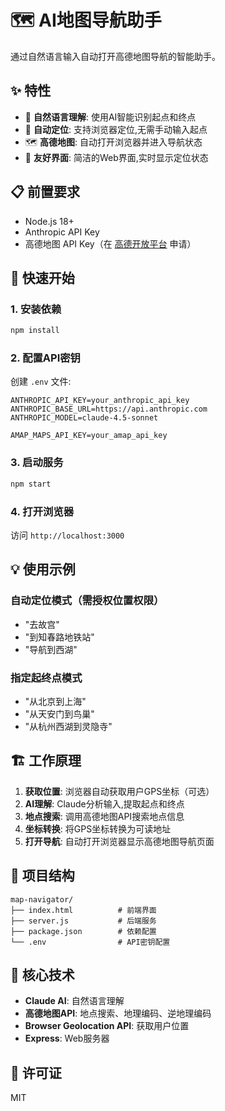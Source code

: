 # 🗺️ AI地图导航助手

通过自然语言输入自动打开高德地图导航的智能助手。

## ✨ 特性

- 🤖 **自然语言理解**: 使用AI智能识别起点和终点
- 📍 **自动定位**: 支持浏览器定位,无需手动输入起点
- 🗺️ **高德地图**: 自动打开浏览器并进入导航状态
- 🎨 **友好界面**: 简洁的Web界面,实时显示定位状态

## 📋 前置要求

- Node.js 18+
- Anthropic API Key
- 高德地图 API Key（在 [高德开放平台](https://console.amap.com) 申请）

## 🚀 快速开始

### 1. 安装依赖

```bash
npm install
```

### 2. 配置API密钥

创建 `.env` 文件:

```env
ANTHROPIC_API_KEY=your_anthropic_api_key
ANTHROPIC_BASE_URL=https://api.anthropic.com
ANTHROPIC_MODEL=claude-4.5-sonnet

AMAP_MAPS_API_KEY=your_amap_api_key
```

### 3. 启动服务

```bash
npm start
```

### 4. 打开浏览器

访问 `http://localhost:3000`

## 💡 使用示例

### 自动定位模式（需授权位置权限）
- "去故宫"
- "到知春路地铁站"
- "导航到西湖"

### 指定起终点模式
- "从北京到上海"
- "从天安门到鸟巢"
- "从杭州西湖到灵隐寺"

## 🏗️ 工作原理

1. **获取位置**: 浏览器自动获取用户GPS坐标（可选）
2. **AI理解**: Claude分析输入,提取起点和终点
3. **地点搜索**: 调用高德地图API搜索地点信息
4. **坐标转换**: 将GPS坐标转换为可读地址
5. **打开导航**: 自动打开浏览器显示高德地图导航页面

## 📁 项目结构

```
map-navigator/
├── index.html          # 前端界面
├── server.js           # 后端服务
├── package.json        # 依赖配置
└── .env                # API密钥配置
```

## 🔑 核心技术

- **Claude AI**: 自然语言理解
- **高德地图API**: 地点搜索、地理编码、逆地理编码
- **Browser Geolocation API**: 获取用户位置
- **Express**: Web服务器

## 📝 许可证

MIT

